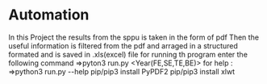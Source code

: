 # Automation
In this Project the results from the sppu is taken in the form of pdf
Then the useful information is filtered from the pdf and
arraged in a structured formated and is saved in .xls(excel) file 
for running th program enter the following command
=>pyton3 run.py <name of input pdf>  <name of output excel file> <Year(FE,SE,TE,BE)>
for help :
=>python3 run.py --help
pip/pip3 install PyPDF2
pip/pip3 install xlwt
